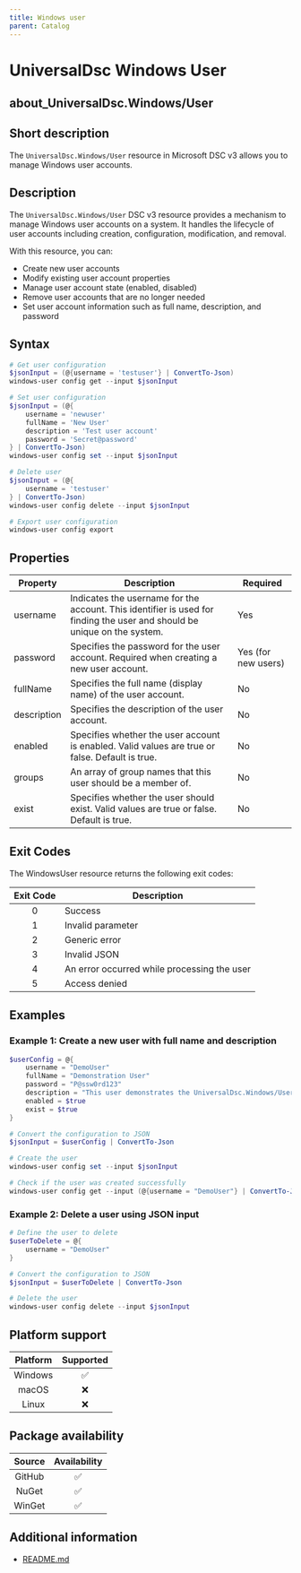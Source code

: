 ```yaml
---
title: Windows user
parent: Catalog
---
```


# UniversalDsc Windows User

## about_UniversalDsc.Windows/User

## Short description

The `UniversalDsc.Windows/User` resource in Microsoft DSC v3 allows you
to manage Windows user accounts.

## Description

The `UniversalDsc.Windows/User` DSC v3 resource provides a mechanism to manage Windows user accounts
on a system. It handles the lifecycle of user accounts including creation,
configuration, modification, and removal.

With this resource, you can:

- Create new user accounts
- Modify existing user account properties
- Manage user account state (enabled, disabled)
- Remove user accounts that are no longer needed
- Set user account information such as full name, description, and password

## Syntax

```powershell
# Get user configuration
$jsonInput = (@{username = 'testuser'} | ConvertTo-Json)
windows-user config get --input $jsonInput

# Set user configuration
$jsonInput = (@{
    username = 'newuser'
    fullName = 'New User'
    description = 'Test user account'
    password = 'Secret@password'
} | ConvertTo-Json)
windows-user config set --input $jsonInput

# Delete user
$jsonInput = (@{
    username = 'testuser'
} | ConvertTo-Json)
windows-user config delete --input $jsonInput

# Export user configuration
windows-user config export
```

## Properties

<!-- markdownlint-disable MD013 -->

| Property    | Description                                                                                                              | Required            |
| ----------- | ------------------------------------------------------------------------------------------------------------------------ | ------------------- |
| username    | Indicates the username for the account. This identifier is used for finding the user and should be unique on the system. | Yes                 |
| password    | Specifies the password for the user account. Required when creating a new user account.                                  | Yes (for new users) |
| fullName    | Specifies the full name (display name) of the user account.                                                              | No                  |
| description | Specifies the description of the user account.                                                                           | No                  |
| enabled     | Specifies whether the user account is enabled. Valid values are true or false. Default is true.                          | No                  |
| groups      | An array of group names that this user should be a member of.                                                            | No                  |
| exist       | Specifies whether the user should exist. Valid values are true or false. Default is true.                               | No                  |

## Exit Codes

The WindowsUser resource returns the following exit codes:

| Exit Code | Description                                 |
| :-------: | ------------------------------------------- |
|     0     | Success                                     |
|     1     | Invalid parameter                           |
|     2     | Generic error                               |
|     3     | Invalid JSON                                |
|     4     | An error occurred while processing the user |
|     5     | Access denied                               |

## Examples

### Example 1: Create a new user with full name and description

```powershell
$userConfig = @{
    username = "DemoUser" 
    fullName = "Demonstration User"
    password = "P@ssw0rd123"
    description = "This user demonstrates the UniversalDsc.Windows/User resource capabilities"
    enabled = $true
    exist = $true
}

# Convert the configuration to JSON
$jsonInput = $userConfig | ConvertTo-Json

# Create the user
windows-user config set --input $jsonInput

# Check if the user was created successfully
windows-user config get --input (@{username = "DemoUser"} | ConvertTo-Json)
```

### Example 2: Delete a user using JSON input

```powershell
# Define the user to delete
$userToDelete = @{
    username = "DemoUser"
}

# Convert the configuration to JSON
$jsonInput = $userToDelete | ConvertTo-Json

# Delete the user
windows-user config delete --input $jsonInput
```

## Platform support

| Platform | Supported |
| :------: | :-------: |
| Windows  |    ✅     |
|  macOS   |    ❌     |
|  Linux   |    ❌     |

## Package availability

| Source | Availability |
| :----: | :----------: |
| GitHub |      ✅      |
| NuGet  |      ✅      |
| WinGet |      ✅      |

## Additional information

- [README.md][00]

<!-- Link reference definitions -->
[00]: https://github.com/dscv3-universal-resources/dscv3-universal-resources/blob/main/resources/UniversalDsc.Resource.Windows.User/README.md
